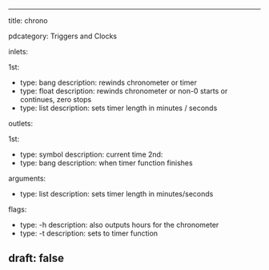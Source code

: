 --- 


title: chrono

pdcategory: Triggers and Clocks

inlets:

  1st:
  - type: bang
    description: rewinds chronometer or timer
  - type: float
    description: rewinds chronometer or non-0 starts or continues, zero stops
  - type: list
    description: sets timer length in minutes / seconds

outlets:

  1st:
  - type: symbol
    description: current time
  2nd:
  - type: bang
    description: when timer function finishes

arguments:
  - type: list
    description: sets timer length in minutes/seconds



flags:
  - type: -h
    description: also outputs hours for the chronometer
  - type: -t
    description: sets to timer function

draft: false
---